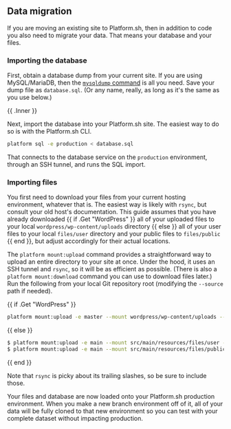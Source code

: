 ## Data migration

If you are moving an existing site to Platform.sh, then in addition to code you also need to migrate your data.
That means your database and your files.

### Importing the database

First, obtain a database dump from your current site.
If you are using MySQL/MariaDB, then the [`mysqldump` command](https://mariadb.com/kb/en/mysqldump/) is all you need.
Save your dump file as `database.sql`.
(Or any name, really, as long as it's the same as you use below.)

{{ .Inner }}

Next, import the database into your Platform.sh site.
The easiest way to do so is with the Platform.sh CLI.

```bash
platform sql -e production < database.sql
```

That connects to the database service on the `production` environment, through an SSH tunnel, and runs the SQL import.

### Importing files

You first need to download your files from your current hosting environment, whatever that is.
The easiest way is likely with `rsync`, but consult your old host's documentation.
This guide assumes that you have already downloaded {{ if .Get "WordPress" }}
all of your uploaded files to your local `wordpress/wp-content/uploads` directory
{{ else }}
all of your user files to your local `files/user` directory and your public files to `files/public`
{{ end }}, but adjust accordingly for their actual locations.

The `platform mount:upload` command provides a straightforward way to upload an entire directory to your site at once.
Under the hood, it uses an SSH tunnel and `rsync`, so it will be as efficient as possible.
(There is also a `platform mount:download` command you can use to download files later.)
Run the following from your local Git repository root (modifying the `--source` path if needed).

{{ if .Get "WordPress" }}
```bash
platform mount:upload -e master --mount wordpress/wp-content/uploads --source ./wordpress/wp-content/uploads
```
{{ else }}
```bash
$ platform mount:upload -e main --mount src/main/resources/files/user --source ./files/user
$ platform mount:upload -e main --mount src/main/resources/files/public --source ./files/public
```
{{ end }}

Note that `rsync` is picky about its trailing slashes, so be sure to include those.

Your files and database are now loaded onto your Platform.sh production environment.
When you make a new branch environment off of it,
all of your data will be fully cloned to that new environment
so you can test with your complete dataset without impacting production.
